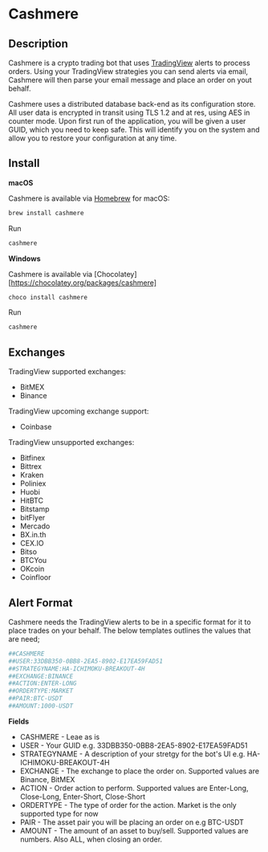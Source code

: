 Cashmere
========

## Description

Cashmere is a crypto trading bot that uses [TradingView](https://www.tradingview.com) alerts to process orders. Using your TradingView strategies you can send alerts via email, Cashmere will then parse your email message and place an order on yout behalf.

Cashmere uses a distributed database back-end as its configuration store. All user data is encrypted in transit using TLS 1.2 and at res, using AES in counter mode. Upon first run of the application, you will be given a user GUID, which you need to keep safe. This will identify you on the system and allow you to restore your configuration at any time.

## Install

**macOS**

Cashmere is available via [Homebrew](https://formulae.brew.sh/formula/cashmere) for macOS:

```sh
brew install cashmere

```

Run

```sh
cashmere
```

**Windows**

Cashmere is available via [Chocolatey][https://chocolatey.org/packages/cashmere]

```sh
choco install cashmere
```

Run

```sh
cashmere
```
  
## Exchanges

TradingView supported exchanges:

* BitMEX
* Binance

TradingView upcoming exchange support:

* Coinbase

TradingView unsupported exchanges:

* Bitfinex
* Bittrex
* Kraken
* Poliniex
* Huobi
* HitBTC
* Bitstamp
* bitFlyer
* Mercado
* BX.in.th
* CEX.IO
* Bitso
* BTCYou
* OKcoin
* Coinfloor

## Alert Format

Cashmere needs the TradingView alerts to be in a specific format for it to place trades on your behalf. The below templates outlines the values that are need;

```sh
##CASHMERE
##USER:33DBB350-0BB8-2EA5-8902-E17EA59FAD51
##STRATEGYNAME:HA-ICHIMOKU-BREAKOUT-4H
##EXCHANGE:BINANCE
##ACTION:ENTER-LONG
##ORDERTYPE:MARKET
##PAIR:BTC-USDT
##AMOUNT:1000-USDT
```

**Fields**

* CASHMERE - Leae as is
* USER - Your GUID e.g. 33DBB350-0BB8-2EA5-8902-E17EA59FAD51
* STRATEGYNAME - A description of your stretgy for the bot's UI e.g. HA-ICHIMOKU-BREAKOUT-4H
* EXCHANGE - The exchange to place the order on. Supported values are Binance, BitMEX
* ACTION - Order action to perform. Supported values are Enter-Long, Close-Long, Enter-Short, Close-Short
* ORDERTYPE - The type of order for the action. Market is the only supported type for now
* PAIR - The asset pair you will be placing an order on e.g BTC-USDT
* AMOUNT - The amount of an asset to buy/sell. Supported values are numbers. Also ALL, when closing an order.


